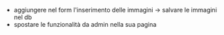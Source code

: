 - aggiungere nel form l'inserimento delle immagini -> salvare le immagini nel db
- spostare le funzionalità da admin nella sua pagina
